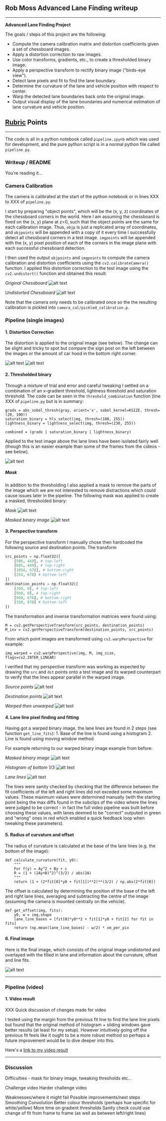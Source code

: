 ## Rob Moss Advanced Lane Finding writeup

---

**Advanced Lane Finding Project**

The goals / steps of this project are the following:

* Compute the camera calibration matrix and distortion coefficients given a set of chessboard images.
* Apply a distortion correction to raw images.
* Use color transforms, gradients, etc., to create a thresholded binary image.
* Apply a perspective transform to rectify binary image ("birds-eye view").
* Detect lane pixels and fit to find the lane boundary.
* Determine the curvature of the lane and vehicle position with respect to center.
* Warp the detected lane boundaries back onto the original image.
* Output visual display of the lane boundaries and numerical estimation of lane curvature and vehicle position.

[//]: # (Image References)

[image1]: ./output_images/original_chessboard.jpg "Original Chessboard"
[image2]: ./output_images/undistorted_chessboard.jpg "Undistorted Chessboard"

[image3]: ./output_images/Original.jpg "Original"
[image4]: ./output_images/Undistorted.jpg "Undistorted"
[image5]: ./output_images/Threshold_(combined).jpg "Threshold"
[image6]: ./output_images/Mask.jpg "Mask"
[image7]: ./output_images/Warped_Threshold.jpg "Warped Threshold"
[image8]: ./output_images/Lane_Lines.jpg "Lane Lines"
[image9]: ./output_images/Lane_filled.jpg "Lane Filled"
[image10]: ./output_images/Lane_unwarped.jpg "Lane Unwarped"
[image11]: ./output_images/Result.jpg "Result"

[image12]: ./output_images/src_points.jpg "Source Points"
[image13]: ./output_images/dst_points.jpg "Destination Points"
[image14]: ./output_images/transform_unwarped.jpg "Warped Unwarped"

[image15]: ./output_images/histogram.jpg "Histogram"

[video1]: ./output_images/video_result.mp4 "Video"
[video2]: ./output_images/challenge_result.mp4 "Challenge"
[video3]: ./output_images/harder_challenge_result.mp4 "Harder Challenge"


## [Rubric](https://review.udacity.com/#!/rubrics/571/view) Points

---

The code is all in a python notebook called `pipeline.ipynb` which was used for development, and the pure python script is in a normal python file called `pipeline.py`.

### Writeup / README

You're reading it...

### Camera Calibration
The camera is calibrated at the start of the python notebook or in lines XXX to XXX of `pipeline.py`.

I start by preparing "object points", which will be the (x, y, z) coordinates of the chessboard corners in the world. Here I am assuming the chessboard is fixed on the (x, y) plane at z=0, such that the object points are the same for each calibration image.  Thus, `objp` is just a replicated array of coordinates, and `objpoints` will be appended with a copy of it every time I successfully detect all chessboard corners in a test image.  `imgpoints` will be appended with the (x, y) pixel position of each of the corners in the image plane with each successful chessboard detection.  

I then used the output `objpoints` and `imgpoints` to compute the camera calibration and distortion coefficients using the `cv2.calibrateCamera()` function.  I applied this distortion correction to the test image using the `cv2.undistort()` function and obtained this result: 

*Original Chessboard*
![alt text][image1]

*Undistorted Chessboard*
![alt text][image2]

Note that the camera only needs to be calibrated once so the the resulting calibration is pickled into `camera_cal/pickled_calibration.p`.

### Pipeline (single images)

#### 1. Distortion Correction

The distortion is applied to the original image (see below). The change can be slight and tricky to spot but compare the sign post on the left between the images or the amount of car hood in the bottom right corner.

![alt text][image3]
![alt text][image4]

#### 2. Thresholded binary

Through a mixture of trial and error and careful tweaking I settled on a combination of an x-gradient threshold, lightness threshold and saturation threshold. The code can be seen in the `threshold_combination` function (line XXX of `pipeline.py` but is in summary:
```
gradx = abs_sobel_thresh(gray, orient='x', sobel_kernel=KSIZE, thresh=(20, 100))
saturation_binary = hls_select(img, thresh=(180, 255))
lightness_binary = lightness_select(img, thresh=(230, 255))

combined = (gradx | saturation_binary | lightness_binary)
```
Applied to the test image above the lane lines have been isolated fairly well (though this is an easier example than some of the frames from the cideos - see below).

![alt text][image5]

##### Mask

In addition to the thresholding I also applied a mask to remove the parts of the image which we are not interested to remove distractions which could cause issues later in the pipeline. The following mask was applied to create a masked, thresholded binary:

*Mask*
![alt text][image6]

*Masked binary image*
![alt text][image7]

#### 3. Perspective transform

For the perspective transform I manually chose then hardcoded the following source and destination points. The transform 

```python
src_points = np.float32([
    [596, 449], # top-left
    [685, 449], # top-right
    [1054, 678], # bottom-right
    [254, 678] # bottom-left
])
destination_points = np.float32([
    [350, 0], # top-left
    [950, 0], # top-right
    [950, 678], # bottom-right
    [350, 678] # bottom-left
])
```
The transformation and inverse transformation matrices were found using:
```
M = cv2.getPerspectiveTransform(src_points, destination_points)
M_inv = cv2.getPerspectiveTransform(destination_points, src_points)
```
From which point images are transformed using `cv2.warpPerspective` for example:
```
img_warped = cv2.warpPerspective(img, M, img_size, flags=cv2.INTER_LINEAR)
```

I verified that my perspective transform was working as expected by drawing the `src` and `dst` points onto a test image and its warped counterpart to verify that the lines appear parallel in the warped image.

*Source points*
![alt text][image12]

*Destination points*
![alt text][image13]

*Warped then unwarped*
![alt text][image14]

#### 4. Lane line pixel finding and fitting
Having got a warped binary image, the lane lines are found in 2 steps (see function `get_line_fits`):
    1. Base of the line is found using a histogram 
    2. Line is found using moving window method

For example returning to our warped binary image example from before:

*Masked binary image*
![alt text][image7]

*Histogram of bottom 1/3*
![alt text][image15]

*Lane lines*
![alt text][image8]

The lines were sanity checked by checking that the difference between the fit coefficients of the left and right lines did not exceded some maximum values. These maximum values were determined manually (with the starting point being the max diffs found in the subclips of the video where the lines were judged to be correct - in fact the full video pipeline was built before choosing these values, with lanes deemed to be "correct" outputed in green and "wrong" ones in red which enabled a quick feedback loop when tweaking these parameters).

#### 5. Radius of curvature and offset
The radius of curvature is calculated at the base of the lane lines (e.g. the bottom of the image):

```
def calculate_curvature(fit, y0):
    """
    For f(y) = Ay^2 + By + c
    R = (1 + (2Ay+B)^2)^(3/2) / abs(2A)
    """
    return (1 + (2*fit[0]*y0 + fit[1])**2)**(3/2) / np.abs(2*fit[0])
```

The offset is calculated by determining the position of the base of the left and right lane lines, averaging and subtracting the centre of the image (assuming the camera is mounted centrally on the vehicle).
```
def get_offset(img, fits):
    y0, w = img.shape
    lane_line_bases = [fit[0]*y0**2 + fit[1]*y0 + fit[2] for fit in fits]
    return (np.mean(lane_line_bases) - w/2) * xm_per_pix
 ```

#### 6. Final image
Here is the final image, which consists of the original image undistorted and overlayed with the filled in lane and information about the curvature, offset and line fits.

![alt text][image6]

---

### Pipeline (video)

#### 1. Video result

XXX Quick discussion of changes made for video

I tested using the margin from the previous fit line to find the lane line pixels but found that the original method of histogram + sliding windows gave better results (at least for my setup). However intuitively going off the previous fit feels like it ought to be a more robust method so perhaps a future improvement would be to dive deeper into this.

Here's a [link to my video result](./project_video.mp4)

---

### Discussion

Difficulties - mask for binary image, tweaking thresholds etc...

Challenge video
Harder challenge video

Weaknesses/where it might fail
Possible improvements/next steps
    Smoothing
    Convolution
    Better colour thresholds (perhaps hue specific for white/yellow)
    More time on gradient thresholds
    Sanity check could use change of fit from frame to frame (as well as between left/right lines)
